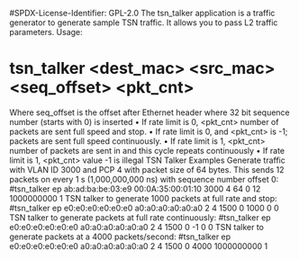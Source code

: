 #SPDX-License-Identifier: GPL-2.0
The tsn_talker application is a traffic generator to generate sample TSN traffic. It allows you to pass
L2 traffic parameters.
Usage:
# tsn_talker <iface> <dest_mac> <src_mac> <vlanid> <pcp> <txlen> <seq_offset> <pkt_cnt> <duration> <ratelimit>
Where seq_offset is the offset after Ethernet header where 32 bit sequence number (starts with 0) is
inserted
• If rate limit is 0, <pkt_cnt> number of packets are sent full speed and stop.
• If rate limit is 0, and <pkt_cnt> is -1; packets are sent full speed continuously.
• If rate limit is 1, <pkt_cnt> number of packets are sent in <duration> and this cycle repeats
continuously
• If rate limit is 1, <pkt_cnt> value -1 is illegal
TSN Talker Examples
Generate traffic with VLAN ID 3000 and PCP 4 with packet size of 64 bytes. This sends 12 packets on every 1 s (1,000,000,000 ns) with sequence number offset 0:
#tsn_talker ep ab:ad:ba:be:03:e9 00:0A:35:00:01:10 3000 4 64 0 12 1000000000 1
TSN talker to generate 1000 packets at full rate and stop:
#tsn_talker ep e0:e0:e0:e0:e0:e0 a0:a0:a0:a0:a0:a0 2 4 1500 0 1000 0 0
TSN talker to generate packets at full rate continuously:
#tsn_talker ep e0:e0:e0:e0:e0:e0 a0:a0:a0:a0:a0:a0 2 4 1500 0 -1 0 0
TSN talker to generate packets at a 4000 packets/second:
#tsn_talker ep e0:e0:e0:e0:e0:e0 a0:a0:a0:a0:a0:a0 2 4 1500 0 4000 1000000000 1
